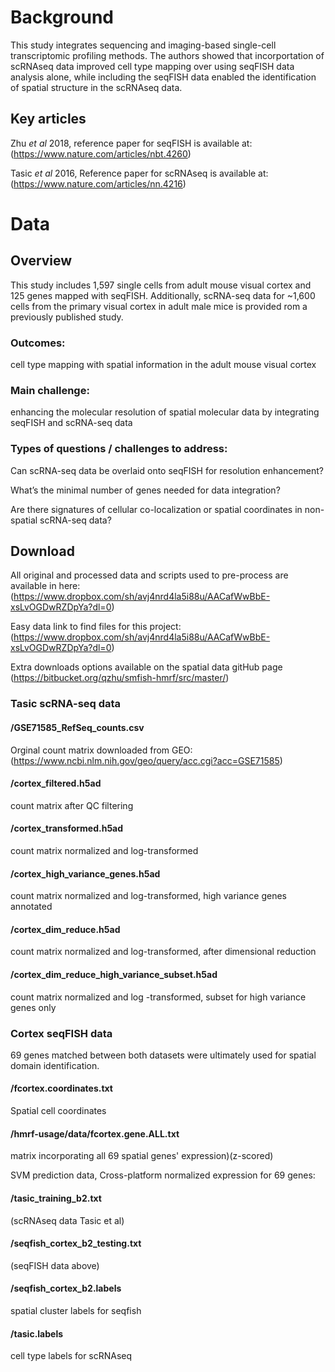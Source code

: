 # Background

This study integrates sequencing and imaging-based single-cell transcriptomic profiling methods.
The authors showed that incorportation of scRNAseq data improved cell type mapping over using seqFISH data analysis alone, 
while including the seqFISH data enabled the identification of spatial structure in the scRNAseq data.

## Key articles 

Zhu *et al* 2018, reference paper for seqFISH is available at: (https://www.nature.com/articles/nbt.4260)

Tasic *et al* 2016, Reference paper for scRNAseq is available at: (https://www.nature.com/articles/nn.4216)

# Data

## Overview

This study includes 1,597 single cells from adult mouse visual cortex and 125 genes mapped with seqFISH. 
Additionally, scRNA-seq data for ~1,600 cells from the primary visual cortex in adult male mice
is provided rom a previously published study. 

### Outcomes: 

cell type mapping with spatial information in the adult mouse visual cortex

### Main challenge: 

enhancing the molecular resolution of spatial molecular data by integrating seqFISH and scRNA-seq data

### Types of questions / challenges to address:

Can scRNA-seq data be overlaid onto seqFISH for resolution enhancement?

What’s the minimal number of genes needed for data integration?

Are there signatures of cellular co-localization or spatial coordinates in non-spatial scRNA-seq data?

## Download 

All original and processed data and scripts used to pre-process are available in here: (https://www.dropbox.com/sh/avj4nrd4la5i88u/AACafWwBbE-xsLvOGDwRZDpYa?dl=0)

Easy data link to find files for this project: (https://www.dropbox.com/sh/avj4nrd4la5i88u/AACafWwBbE-xsLvOGDwRZDpYa?dl=0)

Extra downloads options available on the spatial data gitHub page (https://bitbucket.org/qzhu/smfish-hmrf/src/master/)

### Tasic scRNA-seq data

#### /GSE71585_RefSeq_counts.csv 

Orginal count matrix downloaded from GEO: (https://www.ncbi.nlm.nih.gov/geo/query/acc.cgi?acc=GSE71585)

#### /cortex_filtered.h5ad 

count matrix after QC filtering

#### /cortex_transformed.h5ad 

count matrix normalized and log-transformed

#### /cortex_high_variance_genes.h5ad 

count matrix normalized and log-transformed, high variance genes annotated

#### /cortex_dim_reduce.h5ad 

count matrix normalized and log-transformed, after dimensional reduction

#### /cortex_dim_reduce_high_variance_subset.h5ad 

count matrix normalized and log -transformed, subset for high variance genes only

### Cortex seqFISH data

69 genes matched between both datasets were ultimately used for spatial domain identification.

#### /fcortex.coordinates.txt 

Spatial cell coordinates

#### /hmrf-usage/data/fcortex.gene.ALL.txt 

matrix incorporating all 69 spatial genes' expression)(z-scored)

SVM prediction data, Cross-platform normalized expression for 69 genes:

#### /tasic_training_b2.txt 

(scRNAseq data Tasic et al)

#### /seqfish_cortex_b2_testing.txt 

(seqFISH data above)

#### /seqfish_cortex_b2.labels 

spatial cluster labels for seqfish

#### /tasic.labels 

cell type labels for scRNAseq
